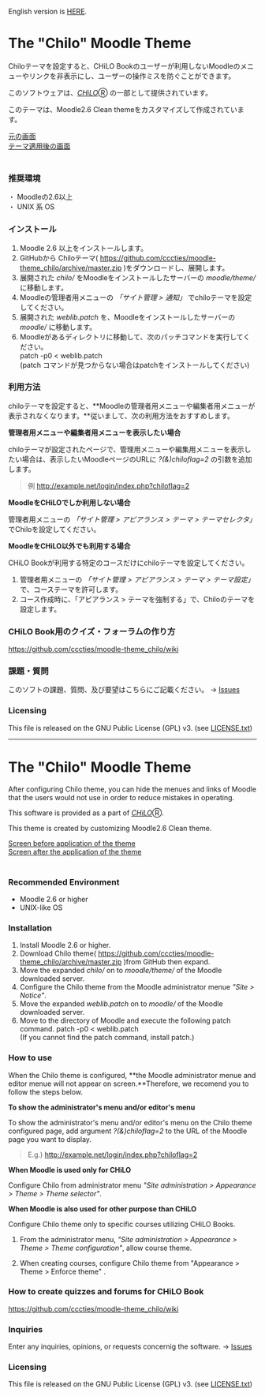 English version is [HERE](#english).
# The "Chilo" Moodle Theme

Chiloテーマを設定すると、CHiLO Bookのユーザーが利用しないMoodleのメニューやリンクを非表示にし、ユーザーの操作ミスを防ぐことができます。

このソフトウェアは、[_CHiLO_](http://www.cccties.org/activities/chilo/)Ⓡ の一部として提供されています。

このテーマは、Moodle2.6 Clean themeをカスタマイズして作成されています。

[元の画面](image1.png)  
[テーマ適用後の画面](image2.png)  
　

### 推奨環境

・ Moodleの2.6以上  
・ UNIX 系 OS  


### インストール

1. Moodle 2.6 以上をインストールします。
2. GitHubから Chiloテーマ( https://github.com/cccties/moodle-theme_chilo/archive/master.zip
)をダウンロードし、展開します。
3. 展開された _chilo/_ をMoodleをインストールしたサーバーの _moodle/theme/_ に移動します。
4. Moodleの管理者用メニューの _「サイト管理 > 通知」_ でchiloテーマを設定してください。
5. 展開された _weblib.patch_ を、Moodleをインストールしたサーバーの _moodle/_ に移動します。
6. Moodleがあるディレクトリに移動して、次のパッチコマンドを実行してください。  
    patch -p0 < weblib.patch  
(patch コマンドが見つからない場合はpatchをインストールしてください)


### 利用方法

chiloテーマを設定すると、**Moodleの管理者用メニューや編集者用メニューが表示されなくなります。**従いまして、次の利用方法をおすすめします。

**管理者用メニューや編集者用メニューを表示したい場合**

chiloテーマが設定されたページで、管理用メニューや編集用メニューを表示したい場合は、表示したいMoodleページのURLに _?(&)chiloflag=2_ の引数を追加します。
 
> 例  http://example.net/login/index.php?chiloflag=2

**MoodleをCHiLOでしか利用しない場合**

管理者用メニューの _「サイト管理 > アピアランス > テーマ > テーマセレクタ」_ でChiloを設定してください。

**MoodleをCHiLO以外でも利用する場合**

CHiLO Bookが利用する特定のコースだけにchiloテーマを設定してください。
 
1. 管理者用メニューの _「サイト管理 > アピアランス > テーマ > テーマ設定」_ で、コーステーマを許可します。
2. コース作成時に、「アピアランス > テーマを強制する」で、Chiloのテーマを設定します。


### CHiLO Book用のクイズ・フォーラムの作り方
https://github.com/cccties/moodle-theme_chilo/wiki
    

### 課題・質問

このソフトの課題、質問、及び要望はこちらにご記載ください。
-> [Issues](https://github.com/cccties/moodle-theme_chilo/issues)

### Licensing

This file is released on the GNU Public License (GPL) v3. (see [LICENSE.txt](LICENSE.txt)) 

***
# <a name="english">The "Chilo" Moodle Theme

After configuring Chilo theme, you can hide the menues and links of Moodle that the users would not use in order to reduce mistakes in operating.

This software is provided as a part of [_CHiLO_](http://www.cccties.org/activities/chilo/)Ⓡ.

This theme is created by customizing Moodle2.6 Clean theme.

[Screen before application of the theme](image1.png)  
[Screen after the application of the theme](image2.png)  
　

### Recommended Environment

* Moodle 2.6 or higher 
* UNIX-like OS  


### Installation

1. Install Moodle 2.6 or higher.
2. Download Chilo theme( https://github.com/cccties/moodle-theme_chilo/archive/master.zip
)from GitHub then expand.
3. Move the expanded _chilo/_ on to _moodle/theme/_ of the Moodle downloaded server.
4. Configure the Chilo theme from the Moodle administrator menue _"Site > Notice"_.
5. Move the expanded _weblib.patch_ on to _moodle/_ of the Moodle downloaded server.
6. Move to the directory of Moodle and execute the following patch command.
    patch -p0 < weblib.patch  
(If you cannot find the patch command, install patch.)


### How to use

When the Chilo theme is configured, **the Moodle administrator menue and editor menue will not appear on screen.**Therefore, we recomend you to follow the steps below.

**To show the administrator's menu and/or editor's menu**

To show the administrator's menu and/or editor's menu on the Chilo theme configured page, add argument _?(&)chiloflag=2_ to the URL of the Moodle page you want to display.  

> E.g.)  http://example.net/login/index.php?chiloflag=2

**When Moodle is used only for CHiLO**

Configure Chilo from administrator menu _"Site administration > Appearance > Theme > Theme selector"_. 

**When Moodle is also used for other purpose than CHiLO**

Configure Chilo theme only to specific courses utilizing CHiLO Books.
 
1. From the administrator menu, _"Site administration > Appearance > Theme > Theme configuration"_, allow course theme.

2. When creating courses, configure Chilo theme from "Appearance > Theme > Enforce theme" .


### How to create quizzes and forums for CHiLO Book
https://github.com/cccties/moodle-theme_chilo/wiki
    

### Inquiries

Enter any inquiries, opinions, or requests concernig the software.
-> [Issues](https://github.com/cccties/moodle-theme_chilo/issues)

### Licensing

This file is released on the GNU Public License (GPL) v3. (see [LICENSE.txt](LICENSE.txt)) 

